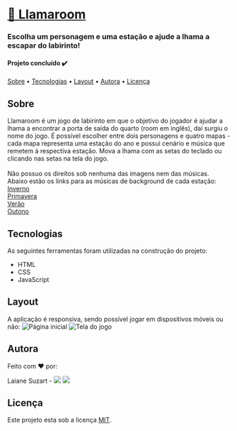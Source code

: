 # [🦙 Llamaroom](https://llamaroom.netlify.app/)
### Escolha um personagem e uma estação e ajude a lhama a escapar do labirinto!

#### Projeto concluído ✔️

[Sobre](#sobre) • [Tecnologias](#tecnologias) • [Layout](#layout) • [Autora](#autora) • [Licença](#licença)

## Sobre
Llamaroom é um jogo de labirinto em que o objetivo do jogador é ajudar a lhama a encontrar a porta de saída do quarto (room em inglês), daí surgiu o nome do jogo. É possível escolher entre dois personagens e quatro mapas - cada mapa representa uma estação do ano e possui cenário e música que remetem à respectiva estação. Mova a lhama com as setas do teclado ou clicando nas setas na tela do jogo.\
\
Não possuo os direitos sob nenhuma das imagens nem das músicas. Abaixo estão os links para as músicas de background de cada estação:\
[Inverno](https://www.youtube.com/watch?v=rsr1YFvtqEE&ab_channel=Fantasy%26WorldMusicbytheFiechters)\
[Primavera](https://www.youtube.com/watch?v=Raubll_Z7xg&ab_channel=Holiday4free.com)\
[Verão](https://www.youtube.com/watch?v=UZ2ewwODIMg&ab_channel=AShamaluevMusic)\
[Outono](https://www.youtube.com/watch?v=-11vFYpashI&ab_channel=PdubTheProducer)

## Tecnologias
As seguintes ferramentas foram utilizadas na construção do projeto:

* HTML
* CSS
* JavaScript

## Layout
A aplicação é responsiva, sendo possível jogar em dispositivos móveis ou não:
![Página inicial](https://i.imgur.com/iH3Mb05.png)
![Tela do jogo](https://i.imgur.com/KGtRuen.png)

## Autora
Feito com ❤️ por:

Laiane Suzart - <a href="https://www.linkedin.com/in/laianesuzart/" target="_blank"><img src="https://img.shields.io/badge/-LinkedIn-%230077B5?style=for-the-badge&logo=linkedin&logoColor=white" target="_blank"></a> 
<a href="https://github.com/laianesuzart" target="_blank"><img src="https://img.shields.io/badge/GitHub-100000?style=for-the-badge&logo=github&logoColor=white" target="_blank"></a>

## Licença
Este projeto esta sob a licença [MIT](https://choosealicense.com/licenses/mit/).
